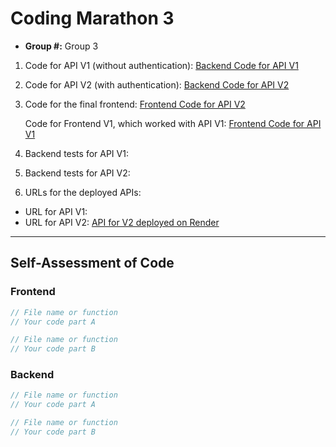 # Coding Marathon 3  

- **Group #:**  Group 3  
1. Code for API V1 (without authentication): 
[Backend Code for API V1](https://github.com/JY1Z/collaborative-project-3/tree/BE-API-noAuth/backend)
2. Code for API V2 (with authentication):
[Backend Code for API V2](https://github.com/JY1Z/collaborative-project-3/tree/main/backend)  
3. Code for the final frontend:
[Frontend Code for API V2](https://github.com/JY1Z/collaborative-project-3/tree/main/frontend)

   Code for Frontend V1, which worked with API V1:
[Frontend Code for API V1](https://github.com/JY1Z/collaborative-project-3/tree/FE-no-auth/frontend/frontend-no-auth)

4. Backend tests for API V1:
5. Backend tests for API V2:
6. URLs for the deployed APIs:
  - URL for API V1:
  - URL for API V2: [API for V2 deployed on Render](https://collaborative-project-3-ft0l.onrender.com)

---

## Self-Assessment of Code

### Frontend

```js
// File name or function
// Your code part A
```

```js
// File name or function
// Your code part B
```

### Backend

```js
// File name or function
// Your code part A
```

```js
// File name or function
// Your code part B
```
